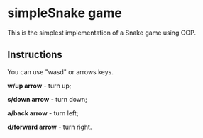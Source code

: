 # simpleSnake game
This is the simplest implementation of a Snake game using OOP.

Instructions
-----------------------------------
You can use "wasd" or arrows keys.

**w/up arrow** - turn up;

**s/down arrow** - turn down;

**a/back arrow** - turn left;

**d/forward arrow** - turn right.
